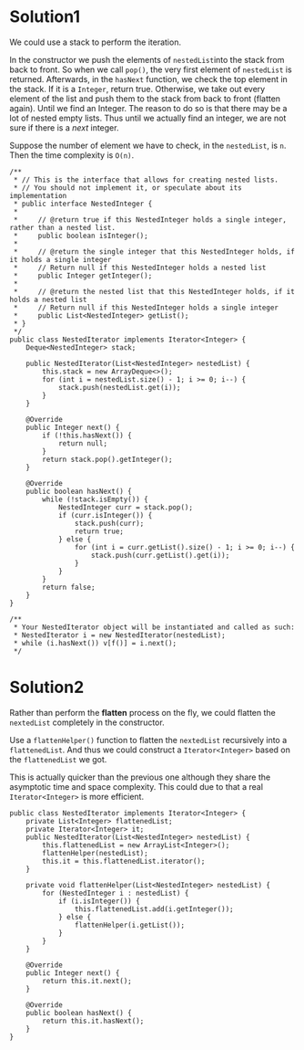 # Solution1

We could use a stack to perform the iteration. 

In the constructor we push the elements of `nestedList`into the stack from back to front. So when we call `pop()`, the very first element of `nestedList` is returned. Afterwards, in the `hasNext` function, we check the top element in the stack. If it is a `Integer`, return true. Otherwise, we take out every element of the list and push them to the stack from back to front (flatten again). Until we find an Integer. The reason to do so is that there may be a lot of nested empty lists. Thus until we actually find an integer, we are not sure if there is a _next_ integer. 

Suppose the number of element we have to check, in the `nestedList`, is `n`. Then the time complexity is `O(n)`. 

```
/**
 * // This is the interface that allows for creating nested lists.
 * // You should not implement it, or speculate about its implementation
 * public interface NestedInteger {
 *
 *     // @return true if this NestedInteger holds a single integer, rather than a nested list.
 *     public boolean isInteger();
 *
 *     // @return the single integer that this NestedInteger holds, if it holds a single integer
 *     // Return null if this NestedInteger holds a nested list
 *     public Integer getInteger();
 *
 *     // @return the nested list that this NestedInteger holds, if it holds a nested list
 *     // Return null if this NestedInteger holds a single integer
 *     public List<NestedInteger> getList();
 * }
 */
public class NestedIterator implements Iterator<Integer> {
    Deque<NestedInteger> stack;

    public NestedIterator(List<NestedInteger> nestedList) {
        this.stack = new ArrayDeque<>();
        for (int i = nestedList.size() - 1; i >= 0; i--) {
            stack.push(nestedList.get(i));
        }
    }

    @Override
    public Integer next() {
        if (!this.hasNext()) {
            return null;
        }
        return stack.pop().getInteger();
    }

    @Override
    public boolean hasNext() {
        while (!stack.isEmpty()) {
            NestedInteger curr = stack.pop();
            if (curr.isInteger()) {
                stack.push(curr);
                return true;
            } else {
                for (int i = curr.getList().size() - 1; i >= 0; i--) {
                    stack.push(curr.getList().get(i));
                }
            }
        }
        return false;
    }
}

/**
 * Your NestedIterator object will be instantiated and called as such:
 * NestedIterator i = new NestedIterator(nestedList);
 * while (i.hasNext()) v[f()] = i.next();
 */
```

# Solution2
 
Rather than perform the __flatten__ process on the fly, we could flatten the `nextedList` completely in the constructor. 
 
Use a `flattenHelper()` function to flatten the `nextedList` recursively into a `flattenedList`. And thus we could construct a `Iterator<Integer>` based on the `flattenedList` we got. 

This is actually quicker than the previous one although they share the asymptotic time and space complexity. This could due to that a real `Iterator<Integer>` is more efficient. 

```
public class NestedIterator implements Iterator<Integer> {
    private List<Integer> flattenedList;
    private Iterator<Integer> it;
    public NestedIterator(List<NestedInteger> nestedList) {
        this.flattenedList = new ArrayList<Integer>();
        flattenHelper(nestedList);
        this.it = this.flattenedList.iterator();
    }
    
    private void flattenHelper(List<NestedInteger> nestedList) {
        for (NestedInteger i : nestedList) {
            if (i.isInteger()) {
                this.flattenedList.add(i.getInteger());
            } else {
                flattenHelper(i.getList());
            }
        }
    }

    @Override
    public Integer next() {
        return this.it.next();
    }

    @Override
    public boolean hasNext() {
        return this.it.hasNext();
    }
}
```
